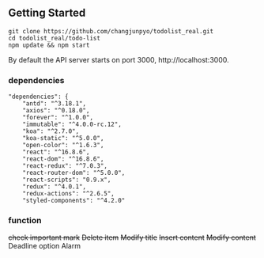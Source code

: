 ## Getting Started

```
git clone https://github.com/changjunpyo/todolist_real.git
cd todolist_real/todo-list
npm update && npm start
```

By default the API server starts on port 3000, http://localhost:3000.

### dependencies

```
"dependencies": {
    "antd": "^3.18.1",
    "axios": "^0.18.0",
    "forever": "^1.0.0",
    "immutable": "^4.0.0-rc.12",
    "koa": "^2.7.0",
    "koa-static": "^5.0.0",
    "open-color": "^1.6.3",
    "react": "^16.8.6",
    "react-dom": "^16.8.6",
    "react-redux": "^7.0.3",
    "react-router-dom": "^5.0.0",
    "react-scripts": "0.9.x",
    "redux": "^4.0.1",
    "redux-actions": "^2.6.5",
    "styled-components": "^4.2.0"
```
### function
~~check important mark~~
~~Delete item~~
~~Modify title~~
~~Insert content~~
~~Modify content~~
Deadline option
Alarm
